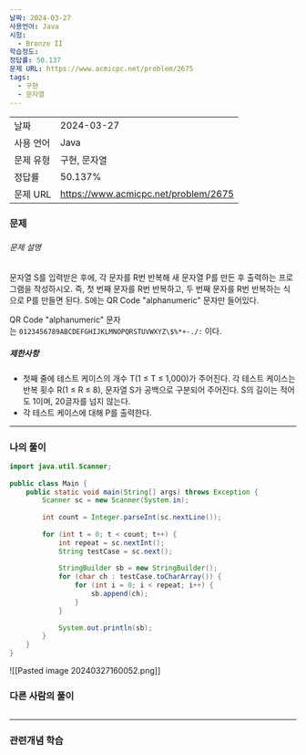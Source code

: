 ```yaml
---
날짜: 2024-03-27
사용언어: Java
시험:
  - Bronze II
학습정도: 
정답률: 50.137
문제 URL: https://www.acmicpc.net/problem/2675
tags:
  - 구현
  - 문자열
---
```

|        |                                      |
| ------ | ------------------------------------ |
| 날짜     | 2024-03-27                           |
| 사용 언어  | Java                                 |
| 문제 유형  | 구현, 문자열                              |
| 정답률    | 50.137%                              |
| 문제 URL | https://www.acmicpc.net/problem/2675 |

### 문제

###### 문제 설명
문자열 S를 입력받은 후에, 각 문자를 R번 반복해 새 문자열 P를 만든 후 출력하는 프로그램을 작성하시오. 즉, 첫 번째 문자를 R번 반복하고, 두 번째 문자를 R번 반복하는 식으로 P를 만들면 된다. S에는 QR Code "alphanumeric" 문자만 들어있다.

QR Code "alphanumeric" 문자는 `0123456789ABCDEFGHIJKLMNOPQRSTUVWXYZ\$%*+-./:` 이다.

##### 제한사항
- 첫째 줄에 테스트 케이스의 개수 T(1 ≤ T ≤ 1,000)가 주어진다. 각 테스트 케이스는 반복 횟수 R(1 ≤ R ≤ 8), 문자열 S가 공백으로 구분되어 주어진다. S의 길이는 적어도 1이며, 20글자를 넘지 않는다.
- 각 테스트 케이스에 대해 P를 출력한다.

---

### 나의 풀이

```java
import java.util.Scanner;  
  
public class Main {  
    public static void main(String[] args) throws Exception {  
        Scanner sc = new Scanner(System.in);  
  
        int count = Integer.parseInt(sc.nextLine());  
  
        for (int t = 0; t < count; t++) {  
            int repeat = sc.nextInt();  
            String testCase = sc.next();  
  
            StringBuilder sb = new StringBuilder();  
            for (char ch : testCase.toCharArray()) {  
                for (int i = 0; i < repeat; i++) {  
                    sb.append(ch);  
                }  
            }  
  
            System.out.println(sb);  
        }  
    }  
}
```
![[Pasted image 20240327160052.png]]
### 다른 사람의 풀이

```java

```

---
### 관련개념 학습
